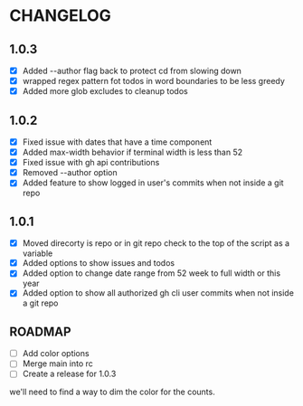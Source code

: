 # CHANGELOG

## 1.0.3

- [x] Added --author flag back to protect cd from slowing down
- [x] wrapped regex pattern fot todos in word boundaries to be less greedy
- [x] Added more glob excludes to cleanup todos

## 1.0.2

- [x] Fixed issue with dates that have a time component
- [x] Added max-width behavior if terminal width is less than 52
- [x] Fixed issue with gh api contributions
- [x] Removed --author option
- [x] Added feature to show logged in user's commits when not inside a git repo

## 1.0.1

- [x] Moved direcorty is repo or in git repo check to the top of the script as a variable
- [x] Added options to show issues and todos
- [x] Added option to change date range from 52 week to full width or this year
- [x] Added option to show all authorized gh cli user commits when not inside a git repo

## ROADMAP

- [ ] Add color options
- [ ] Merge main into rc
- [ ] Create a release for 1.0.3

we'll need to find a way to dim the color for the counts.
